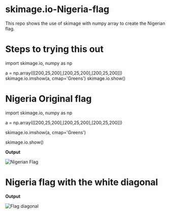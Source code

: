 # skimage.io-Nigeria-flag
This repo shows the use of skimage with numpy array to create the Nigerian flag.

# Steps to trying this out
import skimage.io, numpy as np

a = np.array([[200,25,200],[200,25,200],[200,25,200]])
skimage.io.imshow(a, cmap='Greens')
skimage.io.show()


# Nigeria Original flag
import skimage.io, numpy as np

a = np.array([[200,25,200],[200,25,200],[200,25,200]])

skimage.io.imshow(a, cmap='Greens')

skimage.io.show()

<strong>Output</strong>

![Nigerian Flag](https://user-images.githubusercontent.com/41402706/211175226-512e4cd1-fe81-44f6-9534-a38c42a628a9.png)


# Nigeria flag with the white diagonal

<strong>Output</strong>

![Flag diagonal](https://user-images.githubusercontent.com/41402706/211175281-6681fad7-df09-4ae7-adf0-343ca1587d69.png)

